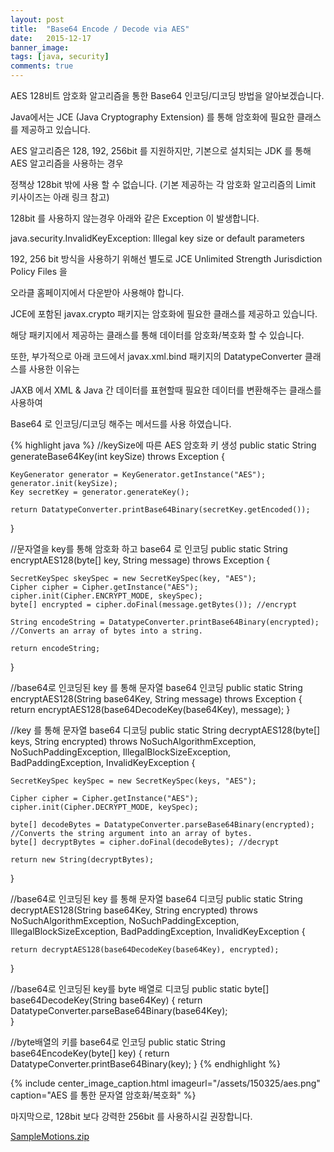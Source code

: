 ```yaml
---
layout: post
title:  "Base64 Encode / Decode via AES"
date:   2015-12-17
banner_image: 
tags: [java, security]
comments: true
---
```


AES 128비트 암호화 알고리즘을 통한 Base64 인코딩/디코딩 방법을 알아보겠습니다.

<!--more-->

Java에서는 JCE (Java Cryptography Extension) 를 통해 암호화에 필요한 클래스를 제공하고 있습니다.

AES 알고리즘은 128, 192, 256bit 를 지원하지만, 기본으로 설치되는 JDK 를 통해 AES 알고리즘을 사용하는 경우

정책상 128bit 밖에 사용 할 수 없습니다. 
(기본 제공하는 각 암호화 알고리즘의 Limit 키사이즈는 아래 링크 참고)

128bit 를 사용하지 않는경우 아래와 같은 Exception 이 발생합니다.

java.security.InvalidKeyException: Illegal key size or default parameters

192, 256 bit 방식을 사용하기 위해선 별도로 JCE Unlimited Strength Jurisdiction Policy Files 을

오라클 홈페이지에서 다운받아 사용해야 합니다.

JCE에 포함된 javax.crypto 패키지는 암호화에 필요한 클래스를 제공하고 있습니다.

해당 패키지에서 제공하는 클래스를 통해 데이터를 암호화/복호화 할 수 있습니다.

또한, 부가적으로 아래 코드에서 javax.xml.bind 패키지의 DatatypeConverter 클래스를 사용한 이유는

JAXB 에서 XML & Java 간 데이터를 표현할때 필요한 데이터를 변환해주는 클래스를 사용하여

Base64 로 인코딩/디코딩 해주는 메서드를 사용 하였습니다.

{% highlight java %}
//keySize에 따른 AES 암호화 키 생성
public static String generateBase64Key(int keySize) throws Exception {     
     
    KeyGenerator generator = KeyGenerator.getInstance("AES");
    generator.init(keySize);
    Key secretKey = generator.generateKey();
     
    return DatatypeConverter.printBase64Binary(secretKey.getEncoded());
}
 
//문자열을 key를 통해 암호화 하고 base64 로 인코딩
public static String encryptAES128(byte[] key, String message) throws Exception {
     
    SecretKeySpec skeySpec = new SecretKeySpec(key, "AES");
    Cipher cipher = Cipher.getInstance("AES");
    cipher.init(Cipher.ENCRYPT_MODE, skeySpec);
    byte[] encrypted = cipher.doFinal(message.getBytes()); //encrypt
     
    String encodeString = DatatypeConverter.printBase64Binary(encrypted); //Converts an array of bytes into a string.
 
    return encodeString;
}
 
//base64로 인코딩된 key 를 통해 문자열 base64 인코딩
public static String encryptAES128(String base64Key, String message) throws Exception {
    return encryptAES128(base64DecodeKey(base64Key), message);
}
 
//key 를 통해 문자열 base64 디코딩
public static String decryptAES128(byte[] keys, String encrypted)
        throws NoSuchAlgorithmException, NoSuchPaddingException,
        IllegalBlockSizeException, BadPaddingException, InvalidKeyException {
     
    SecretKeySpec keySpec = new SecretKeySpec(keys, "AES");
 
    Cipher cipher = Cipher.getInstance("AES");
    cipher.init(Cipher.DECRYPT_MODE, keySpec);
 
    byte[] decodeBytes = DatatypeConverter.parseBase64Binary(encrypted); //Converts the string argument into an array of bytes.
    byte[] decryptBytes = cipher.doFinal(decodeBytes); //decrypt
     
    return new String(decryptBytes);   
}
 
//base64로 인코딩된 key 를 통해 문자열 base64 디코딩
public static String decryptAES128(String base64Key, String encrypted)
        throws NoSuchAlgorithmException, NoSuchPaddingException,
        IllegalBlockSizeException, BadPaddingException, InvalidKeyException {
             
    return decryptAES128(base64DecodeKey(base64Key), encrypted);   
}
 
//base64로 인코딩된 key를 byte 배열로 디코딩
public static byte[] base64DecodeKey(String base64Key) {
    return DatatypeConverter.parseBase64Binary(base64Key);     
}
 
//byte배열의 키를 base64로 인코딩
public static String base64EncodeKey(byte[] key) {
    return DatatypeConverter.printBase64Binary(key);
}
{% endhighlight %}

{% include center_image_caption.html imageurl="/assets/150325/aes.png" caption="AES 를 통한 문자열 암호화/복호화" %}

마지막으로, 128bit 보다 강력한 256bit 를 사용하시길 권장합니다.

[SampleMotions.zip](/assets/150325/SecuritySample.zip) 